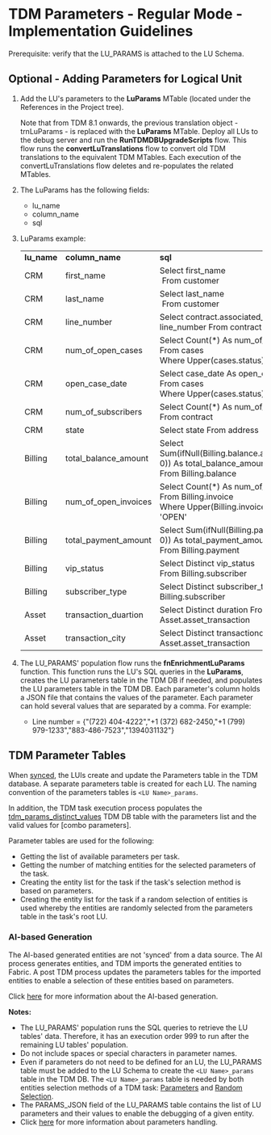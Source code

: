 # TDM Parameters - Regular Mode - Implementation Guidelines

Prerequisite: verify that the LU_PARAMS is attached to the LU Schema.

## Optional - Adding Parameters for Logical Unit

1. Add the LU's parameters to the **LuParams** MTable (located under the References in the Project tree).

   Note that from TDM 8.1 onwards, the previous translation object - trnLuParams - is replaced with the **LuParams** MTable. Deploy all LUs to the debug server and run the **RunTDMDBUpgradeScripts** flow. This flow runs the **convertLuTranslations** flow to convert old TDM translations to the equivalent TDM MTables. Each execution of the convertLuTranslations flow deletes and re-populates the related MTables.

2. The LuParams has the following fields:

   - lu_name
   - column_name
   - sql

3. LuParams example:

   <table width="900pxl">
   <tbody>
   <tr>
   <td width="150pxl"><strong>lu_name</strong></td>
   <td width="150pxl"><strong>column_name</strong></td>
   <td width="600pxl"><strong>sql</strong></td>
   </tr>
   <tr>
   <td width="150pxl">CRM</td>
   <td width="150pxl">first_name</td>
   <td width="600pxl">Select first_name<br />&nbsp;From customer</td>
   </tr>
   <tr>
   <td width="150pxl">CRM</td>
   <td width="150pxl">last_name</td>
   <td width="600pxl">Select last_name<br />&nbsp;From customer</td>
   </tr>
   <tr>
   <td width="150pxl">CRM</td>
   <td width="150pxl">line_number</td>
   <td width="600pxl">Select contract.associated_line As line_number From contract</td>
   </tr>
   <tr>
   <td width="150pxl">CRM</td>
   <td width="150pxl">num_of_open_cases</td>
   <td width="600pxl">Select Count(*) As num_of_open_cases<br />From cases<br />Where Upper(cases.status) != 'CLOSED'</td>
   </tr>
   <tr>
   <td width="150pxl">CRM</td>
   <td width="150pxl">open_case_date</td>
   <td width="600pxl">Select case_date As open_case_date<br />From cases<br />Where Upper(cases.status) != 'CLOSED'</td>
   </tr>
   <tr>
   <td width="150pxl">CRM</td>
   <td width="150pxl">num_of_subscribers</td>
   <td width="600pxl">Select Count(*) As num_of_subscribers From contract</td>
   </tr>
   <tr>
   <td width="150pxl">CRM</td>
   <td width="150pxl">state</td>
   <td width="600pxl">Select state From address</td>
   </tr>
   <tr>
   <td width="150pxl">Billing</td>
   <td width="150pxl">total_balance_amount</td>
   <td width="600pxl">Select Sum(ifNull(Billing.balance.available_amount, 0)) As total_balance_amount<br />From Billing.balance</td>
   </tr>
   <tr>
   <td width="150pxl">Billing</td>
   <td width="150pxl">num_of_open_invoices</td>
   <td width="600pxl">Select Count(*) As num_of_open_invoices<br />From Billing.invoice<br />Where Upper(Billing.invoice.status) = 'OPEN'</td>
   </tr>
   <tr>
   <td width="150pxl">Billing</td>
   <td width="150pxl">total_payment_amount</td>
   <td width="600pxl">Select Sum(ifNull(Billing.payment.amount, 0)) As total_payment_amount<br />From Billing.payment</td>
   </tr>
   <tr>
   <td width="150pxl">Billing</td>
   <td width="150pxl">vip_status</td>
   <td width="600pxl">Select Distinct vip_status <br />From Billing.subscriber</td>
   </tr>
   <tr>
   <td width="150pxl">Billing</td>
   <td width="150pxl">subscriber_type</td>
   <td width="600pxl">Select Distinct subscriber_type From Billing.subscriber</td>
   </tr>
   <tr>
   <td width="150pxl">Asset</td>
   <td width="150pxl">transaction_duartion</td>
   <td width="600pxl">Select Distinct duration From Asset.asset_transaction</td>
   </tr>
   <tr>
   <td width="150pxl">Asset</td>
   <td width="150pxl">transaction_city</td>
   <td width="600pxl">Select Distinct transactioncity From Asset.asset_transaction</td>
   </tr>
   </tbody>
   </table>

   

4. The LU_PARAMS' population flow runs the **fnEnrichmentLuParams** function. This function runs the LU's SQL queries in the **LuParams**, creates the LU parameters table in the TDM DB if needed, and populates the LU parameters table in the TDM DB. Each parameter's column holds a JSON file that contains the values of the parameter. Each parameter can hold several values that are separated by a comma. For example:

   - Line number = {"(722) 404-4222","+1 (372) 682-2450,"+1 (799) 979-1233","883-486-7523","1394031132"}



## TDM Parameter Tables

When [synced](/articles/14_sync_LU_instance/01_sync_LUI_overview.md), the LUIs create and update the Parameters table in the TDM database. A separate parameters table is created for each LU. The naming convention of the parameters tables is `<LU Name>_params`. 

In addition, the TDM task execution process populates the [tdm_params_distinct_values](/articles/TDM/tdm_architecture/02_tdm_database.md#tdm_params_distinct_values) TDM DB table with the parameters list and the valid values for [combo parameters].

Parameter tables are used for the following:

- Getting the list of available parameters per task.
- Getting the number of matching entities for the selected parameters of the task.
- Creating the entity list for the task if the task's selection method is based on parameters.
- Creating the entity list for the task if a random selection of entities is used whereby the entities are randomly selected from the parameters table in the task's root LU.  

### AI-based Generation

The AI-based generated entities are not 'synced' from a data source. The AI process generates entities, and TDM imports the generated entities to Fabric. A post TDM process updates the parameters tables for the imported entities to enable a selection of these entities based on parameters.

Click [here](/articles/TDM/tdm_gui/14e_task_source_ai_based_generation.md) for more information about the AI-based generation.



**Notes:**

- The LU_PARAMS' population runs the SQL queries to retrieve the LU tables' data. Therefore, it has an execution order 999 to run after the remaining LU tables' population. 
- Do not include spaces or special characters in parameter names.
- Even if parameters do not need to be defined for an LU, the LU_PARAMS table must be added to the LU Schema to create the `<LU Name>_params` table in the TDM DB. The `<LU Name>_params` table is needed by both entities selection methods of a TDM task: [Parameters](/articles/TDM/tdm_gui/17_load_task_regular_mode.md#parameters) and [Random Selection](/articles/TDM/tdm_gui/17_load_task_regular_mode.md#random-selection).
- The PARAMS_JSON field of the LU_PARAMS table contains the list of LU parameters and their values to enable the debugging of a given entity.
- Click [here](/articles/TDM/tdm_architecture/07_tdm_parameters_handling.md) for more information about parameters handling.

